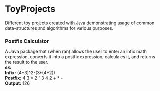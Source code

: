 # ToyProjects
Different toy projects created with Java demonstrating usage of common data-structures and algorithms for various purposes.

<h3>Postfix Calculator</h3>
A Java package that (when ran) allows the user to enter an infix math expression, converts it into a postfix expression, calculates it, and returns the result to the user.<br>
<strong><em>ex:</em> <br>Infix:</strong> (4*3)^2-(3*(4+2))<br><strong>Postfix:</strong> 4 3 * 2 ^ 3 4 2 + * -<br><strong>Output:</strong> 126
